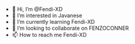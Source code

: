 - 👋 Hi, I’m @Fendi-XD
- 👀 I’m interested in Javanese
- 🌱 I’m currently learning Fendi-XD
- 💞️ I’m looking to collaborate on FENZOCONNER
- 📫 How to reach me Fendi-XD

<!---
Fendi-XD/Fendi-XD is a ✨ special ✨ repository because its `README.md` (this file) appears on your GitHub profile.
You can click the Preview link to take a look at your changes.
--->
